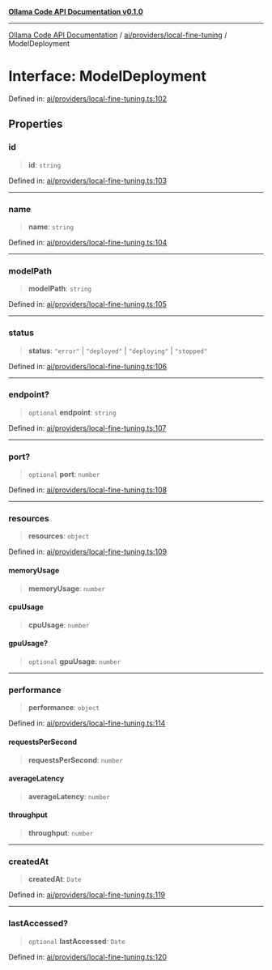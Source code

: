 [**Ollama Code API Documentation v0.1.0**](../../../../README.md)

***

[Ollama Code API Documentation](../../../../modules.md) / [ai/providers/local-fine-tuning](../README.md) / ModelDeployment

# Interface: ModelDeployment

Defined in: [ai/providers/local-fine-tuning.ts:102](https://github.com/erichchampion/ollama-code/blob/3fe0ce113b10803e1393cbc2fdc48d5134e8d686/ollama-code/src/ai/providers/local-fine-tuning.ts#L102)

## Properties

### id

> **id**: `string`

Defined in: [ai/providers/local-fine-tuning.ts:103](https://github.com/erichchampion/ollama-code/blob/3fe0ce113b10803e1393cbc2fdc48d5134e8d686/ollama-code/src/ai/providers/local-fine-tuning.ts#L103)

***

### name

> **name**: `string`

Defined in: [ai/providers/local-fine-tuning.ts:104](https://github.com/erichchampion/ollama-code/blob/3fe0ce113b10803e1393cbc2fdc48d5134e8d686/ollama-code/src/ai/providers/local-fine-tuning.ts#L104)

***

### modelPath

> **modelPath**: `string`

Defined in: [ai/providers/local-fine-tuning.ts:105](https://github.com/erichchampion/ollama-code/blob/3fe0ce113b10803e1393cbc2fdc48d5134e8d686/ollama-code/src/ai/providers/local-fine-tuning.ts#L105)

***

### status

> **status**: `"error"` \| `"deployed"` \| `"deploying"` \| `"stopped"`

Defined in: [ai/providers/local-fine-tuning.ts:106](https://github.com/erichchampion/ollama-code/blob/3fe0ce113b10803e1393cbc2fdc48d5134e8d686/ollama-code/src/ai/providers/local-fine-tuning.ts#L106)

***

### endpoint?

> `optional` **endpoint**: `string`

Defined in: [ai/providers/local-fine-tuning.ts:107](https://github.com/erichchampion/ollama-code/blob/3fe0ce113b10803e1393cbc2fdc48d5134e8d686/ollama-code/src/ai/providers/local-fine-tuning.ts#L107)

***

### port?

> `optional` **port**: `number`

Defined in: [ai/providers/local-fine-tuning.ts:108](https://github.com/erichchampion/ollama-code/blob/3fe0ce113b10803e1393cbc2fdc48d5134e8d686/ollama-code/src/ai/providers/local-fine-tuning.ts#L108)

***

### resources

> **resources**: `object`

Defined in: [ai/providers/local-fine-tuning.ts:109](https://github.com/erichchampion/ollama-code/blob/3fe0ce113b10803e1393cbc2fdc48d5134e8d686/ollama-code/src/ai/providers/local-fine-tuning.ts#L109)

#### memoryUsage

> **memoryUsage**: `number`

#### cpuUsage

> **cpuUsage**: `number`

#### gpuUsage?

> `optional` **gpuUsage**: `number`

***

### performance

> **performance**: `object`

Defined in: [ai/providers/local-fine-tuning.ts:114](https://github.com/erichchampion/ollama-code/blob/3fe0ce113b10803e1393cbc2fdc48d5134e8d686/ollama-code/src/ai/providers/local-fine-tuning.ts#L114)

#### requestsPerSecond

> **requestsPerSecond**: `number`

#### averageLatency

> **averageLatency**: `number`

#### throughput

> **throughput**: `number`

***

### createdAt

> **createdAt**: `Date`

Defined in: [ai/providers/local-fine-tuning.ts:119](https://github.com/erichchampion/ollama-code/blob/3fe0ce113b10803e1393cbc2fdc48d5134e8d686/ollama-code/src/ai/providers/local-fine-tuning.ts#L119)

***

### lastAccessed?

> `optional` **lastAccessed**: `Date`

Defined in: [ai/providers/local-fine-tuning.ts:120](https://github.com/erichchampion/ollama-code/blob/3fe0ce113b10803e1393cbc2fdc48d5134e8d686/ollama-code/src/ai/providers/local-fine-tuning.ts#L120)
